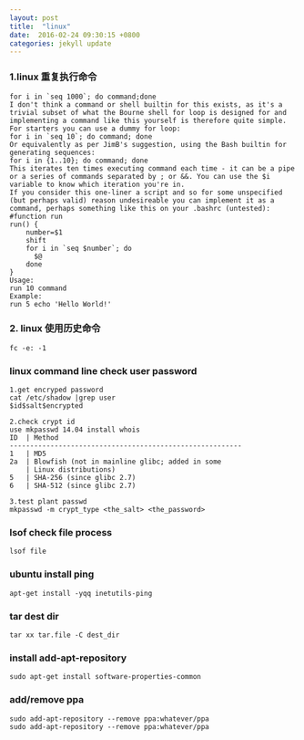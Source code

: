```yaml
---
layout: post
title:  "linux"
date:  2016-02-24 09:30:15 +0800
categories: jekyll update
---
```


### 1.linux 重复执行命令

    for i in `seq 1000`; do command;done
    I don't think a command or shell builtin for this exists, as it's a trivial subset of what the Bourne shell for loop is designed for and implementing a command like this yourself is therefore quite simple.
    For starters you can use a dummy for loop:
    for i in `seq 10`; do command; done
    Or equivalently as per JimB's suggestion, using the Bash builtin for generating sequences:
    for i in {1..10}; do command; done
    This iterates ten times executing command each time - it can be a pipe or a series of commands separated by ; or &&. You can use the $i variable to know which iteration you're in.
    If you consider this one-liner a script and so for some unspecified (but perhaps valid) reason undesireable you can implement it as a command, perhaps something like this on your .bashrc (untested):
    #function run
    run() {
        number=$1
        shift
        for i in `seq $number`; do
          $@
        done
    }
    Usage:
    run 10 command
    Example:
    run 5 echo 'Hello World!'

### 2. linux 使用历史命令
    
    fc -e: -1

### linux command line check user password

    1.get encryped password
    cat /etc/shadow |grep user
    $id$salt$encrypted

    2.check crypt id
    use mkpasswd 14.04 install whois
    ID  | Method
    ---------------------------------------------------------
    1   | MD5
    2a  | Blowfish (not in mainline glibc; added in some
        | Linux distributions)
    5   | SHA-256 (since glibc 2.7)
    6   | SHA-512 (since glibc 2.7)

    3.test plant passwd
    mkpasswd -m crypt_type <the_salt> <the_password>


### lsof check file process

    lsof file

### ubuntu install ping
    
    apt-get install -yqq inetutils-ping

### tar dest dir
    tar xx tar.file -C dest_dir

### install add-apt-repository

    sudo apt-get install software-properties-common

### add/remove ppa

    sudo add-apt-repository --remove ppa:whatever/ppa
    sudo add-apt-repository --remove ppa:whatever/ppa
